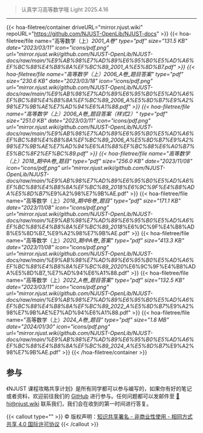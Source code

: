 >认真学习高等数学哦
Light 2025.4.16
---

{{< hoa-filetree/container driveURL="mirror.njust.wiki" repoURL="https://github.com/NJUST-OpenLib/NJUST-docs" >}}
  {{< hoa-filetree/file name="高等数学（上）_2001_A卷" type="pdf" size="131.5 KB" date="2023/03/11" icon="icons/pdf.png" url="mirror.njust.wiki/github.com/NJUST-OpenLib/NJUST-docs/raw/main/%E9%AB%98%E7%AD%89%E6%95%B0%E5%AD%A6%EF%BC%88%E4%B8%8A%EF%BC%89_2001_A%E5%8D%B7.pdf" >}}
  {{< hoa-filetree/file name="高等数学（上）_2006_A卷_题目答案" type="pdf" size="230.6 KB" date="2023/03/18" icon="icons/pdf.png" url="mirror.njust.wiki/github.com/NJUST-OpenLib/NJUST-docs/raw/main/%E9%AB%98%E7%AD%89%E6%95%B0%E5%AD%A6%EF%BC%88%E4%B8%8A%EF%BC%89_2006_A%E5%8D%B7_%E9%A2%98%E7%9B%AE%E7%AD%94%E6%A1%88.pdf" >}}
  {{< hoa-filetree/file name="高等数学（上）_2006_A卷_题目答案（样式2）" type="pdf" size="251.0 KB" date="2023/03/11" icon="icons/pdf.png" url="mirror.njust.wiki/github.com/NJUST-OpenLib/NJUST-docs/raw/main/%E9%AB%98%E7%AD%89%E6%95%B0%E5%AD%A6%EF%BC%88%E4%B8%8A%EF%BC%89_2006_A%E5%8D%B7_%E9%A2%98%E7%9B%AE%E7%AD%94%E6%A1%88%EF%BC%88%E6%A0%B7%E5%BC%8F2%EF%BC%89.pdf" >}}
  {{< hoa-filetree/file name="高等数学（上）_2018_期中A卷_题目" type="pdf" size="256.0 KB" date="2023/11/08" icon="icons/pdf.png" url="mirror.njust.wiki/github.com/NJUST-OpenLib/NJUST-docs/raw/main/%E9%AB%98%E7%AD%89%E6%95%B0%E5%AD%A6%EF%BC%88%E4%B8%8A%EF%BC%89_2018_%E6%9C%9F%E4%B8%ADA%E5%8D%B7_%E9%A2%98%E7%9B%AE.pdf" >}}
  {{< hoa-filetree/file name="高等数学（上）_2018_期中B卷_题目" type="pdf" size="171.1 KB" date="2023/11/08" icon="icons/pdf.png" url="mirror.njust.wiki/github.com/NJUST-OpenLib/NJUST-docs/raw/main/%E9%AB%98%E7%AD%89%E6%95%B0%E5%AD%A6%EF%BC%88%E4%B8%8A%EF%BC%89_2018_%E6%9C%9F%E4%B8%ADB%E5%8D%B7_%E9%A2%98%E7%9B%AE.pdf" >}}
  {{< hoa-filetree/file name="高等数学（上）_2020_期中A卷_答案" type="pdf" size="413.3 KB" date="2023/11/08" icon="icons/pdf.png" url="mirror.njust.wiki/github.com/NJUST-OpenLib/NJUST-docs/raw/main/%E9%AB%98%E7%AD%89%E6%95%B0%E5%AD%A6%EF%BC%88%E4%B8%8A%EF%BC%89_2020_%E6%9C%9F%E4%B8%ADA%E5%8D%B7_%E7%AD%94%E6%A1%88.pdf" >}}
  {{< hoa-filetree/file name="高等数学（上）_2022_A卷_题目答案" type="pdf" size="132.5 KB" date="2023/03/11" icon="icons/pdf.png" url="mirror.njust.wiki/github.com/NJUST-OpenLib/NJUST-docs/raw/main/%E9%AB%98%E7%AD%89%E6%95%B0%E5%AD%A6%EF%BC%88%E4%B8%8A%EF%BC%89_2022_A%E5%8D%B7_%E9%A2%98%E7%9B%AE%E7%AD%94%E6%A1%88.pdf" >}}
  {{< hoa-filetree/file name="高等数学（上）_2024_A卷_题目" type="pdf" size="1.8 MB" date="2024/01/30" icon="icons/pdf.png" url="mirror.njust.wiki/github.com/NJUST-OpenLib/NJUST-docs/raw/main/%E9%AB%98%E7%AD%89%E6%95%B0%E5%AD%A6%EF%BC%88%E4%B8%8A%EF%BC%89_2024_A%E5%8D%B7_%E9%A2%98%E7%9B%AE.pdf" >}}
{{< /hoa-filetree/container >}}


## 参与

《NJUST 课程攻略共享计划》是所有同学都可以参与编写的，如果你有好的笔记或者资料，欢迎前往我们的 [GitHub](https://github.com/NJUST-OpenLib) 进行参与。任何问题都可以发邮件至 [📮hi@njust.wiki](mailto:hi@njust.wiki) 联系我们，我们会在收到的第一时间进行答复。

{{< callout type="" >}}
  © 版权声明：[知识共享署名 - 非商业性使用 - 相同方式共享 4.0 国际许可协议](https://creativecommons.org/licenses/by-nc-sa/4.0/)
{{< /callout >}}
